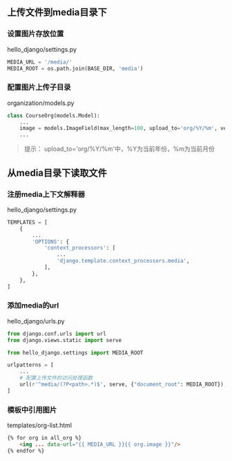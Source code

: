 ## 上传文件到media目录下

### 设置图片存放位置

hello_django/settings.py

```python
MEDIA_URL = '/media/'
MEDIA_ROOT = os.path.join(BASE_DIR, 'media')
```



### 配置图片上传子目录

organization/models.py

```python
class CourseOrg(models.Model):
    ...
    image = models.ImageField(max_length=100, upload_to='org/%Y/%m', verbose_name='机构图片')
    ...
```

> 提示： upload_to='org/%Y/%m'中，%Y为当前年份，%m为当前月份

## 从media目录下读取文件

### 注册media上下文解释器

hello_django/settings.py

```python
TEMPLATES = [
    {
        ...
        'OPTIONS': {
            'context_processors': [
                ...
                'django.template.context_processors.media',
            ],
        },
    },
]
```

### 添加media的url

hello_django/urls.py

```python
from django.conf.urls import url
from django.views.static import serve

from hello_django.settings import MEDIA_ROOT

urlpatterns = [
    ...
    # 配置上传文件的访问处理函数
    url(r'^media/(?P<path>.*)$', serve, {"document_root": MEDIA_ROOT}),
]
```

### 模板中引用图片

templates/org-list.html

```html
{% for org in all_org %}
    <img ... data-url="{{ MEDIA_URL }}{{ org.image }}"/>
{% endfor %}
```

